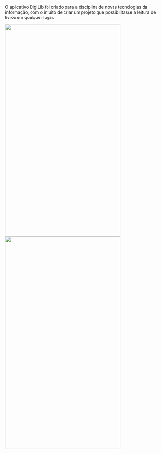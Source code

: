 O aplicativo DigiLib foi criado para a disciplina de novas tecnologias da informação, com o intuito de criar um projeto que possibilitasse a leitura de livros em qualquer lugar.



<img src="https://user-images.githubusercontent.com/38476820/88065405-efd1b700-cb42-11ea-8b2f-ac4c222d5646.png" width="380" height="700">



<img src="https://user-images.githubusercontent.com/38476820/88080386-6081cf00-cb55-11ea-90aa-3da1ec26628b.png" width="380" height="700">
